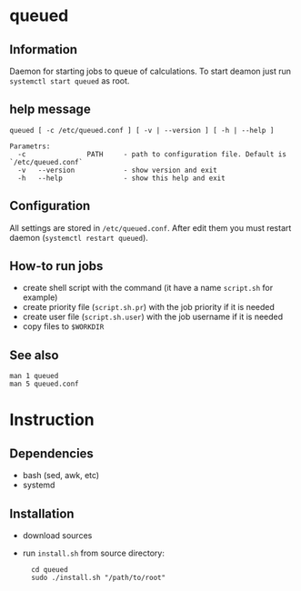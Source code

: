 queued
======

Information
-----------
Daemon for starting jobs to queue of calculations. To start deamon just run `systemctl start queued` as root.

help message
------------
    queued [ -c /etc/queued.conf ] [ -v | --version ] [ -h | --help ]

    Parametrs:
      -c               PATH     - path to configuration file. Default is `/etc/queued.conf`
      -v   --version            - show version and exit
      -h   --help               - show this help and exit

Configuration
-------------
All settings are stored in `/etc/queued.conf`. After edit them you must restart daemon (`systemctl restart queued`).

How-to run jobs
---------------
* create shell script with the command (it have a name `script.sh` for example)
* create priority file (`script.sh.pr`) with the job priority if it is needed
* create user file (`script.sh.user`) with the job username if it is needed
* copy files to `$WORKDIR`

See also
--------
    man 1 queued
    man 5 queued.conf

Instruction
===========

Dependencies
------------
* bash (sed, awk, etc)
* systemd

Installation
------------
* download sources
* run `install.sh` from source directory:

        cd queued
        sudo ./install.sh "/path/to/root"
